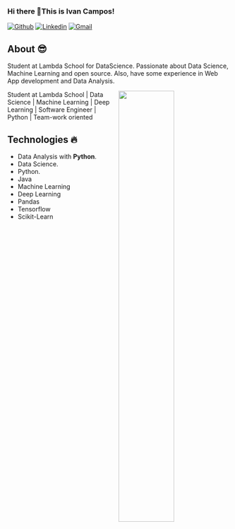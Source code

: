 ### Hi there 👋This is Ivan Campos!
[![Github](https://img.shields.io/badge/-Github-000?style=flat&logo=Github&logoColor=white)](https://github.com/IvanCampos11)
[![Linkedin](https://img.shields.io/badge/-LinkedIn-blue?style=flat&logo=Linkedin&logoColor=white)](https://www.linkedin.com/in/ivan-a-campos/)
[![Gmail](https://img.shields.io/badge/-Gmail-c14438?style=flat&logo=Gmail&logoColor=white)](mailto:ivan.4.campos@gmail.com)

## About :sunglasses:
Student at Lambda School for DataScience. Passionate about Data Science, Machine Learning and open source. Also, have some experience in Web App development and Data Analysis.

<img width="50%" align="right" src="https://github-readme-stats.vercel.app/api?username=ivancampos11&show_icons=true&hide_border=true" />

Student at Lambda School | Data Science | Machine Learning | Deep Learning | Software Engineer | Python | Team-work oriented
## Technologies :fire:
- Data Analysis with **Python**.
- Data Science.
- Python.
- Java
- Machine Learning
- Deep Learning
- Pandas
- Tensorflow
- Scikit-Learn

